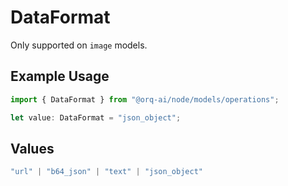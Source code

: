 # DataFormat

Only supported on `image` models.

## Example Usage

```typescript
import { DataFormat } from "@orq-ai/node/models/operations";

let value: DataFormat = "json_object";
```

## Values

```typescript
"url" | "b64_json" | "text" | "json_object"
```